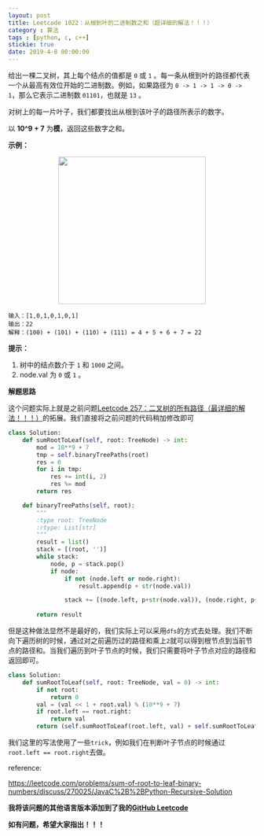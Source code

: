 ```yaml
---
layout: post
title: Leetcode 1022：从根到叶的二进制数之和（超详细的解法！！！）
category : 算法
tags : [python, c, c++]
stickie: true
date: 2019-4-8 00:00:00
---
```


给出一棵二叉树，其上每个结点的值都是 `0` 或 `1` 。每一条从根到叶的路径都代表一个从最高有效位开始的二进制数。例如，如果路径为 `0 -> 1 -> 1 -> 0 -> 1`，那么它表示二进制数 `01101`，也就是 `13` 。

对树上的每一片叶子，我们都要找出从根到该叶子的路径所表示的数字。

以 **10^9 + 7** 为**模**，返回这些数字之和。 

**示例：**

<center class="half">
    <img src="https://raw.githubusercontent.com/wiki/luliyucoordinate/ImageBed/1022/2019_6_15_1.png" width="300">
</center>

```
输入：[1,0,1,0,1,0,1]
输出：22
解释：(100) + (101) + (110) + (111) = 4 + 5 + 6 + 7 = 22
```

**提示：**

1. 树中的结点数介于 `1` 和 `1000` 之间。
2. node.val 为 `0` 或 `1` 。

**解题思路**

这个问题实际上就是之前问题[Leetcode 257：二叉树的所有路径（最详细的解法！！！）](https://leetcode.com/problems/sum-of-root-to-leaf-binary-numbers/)的拓展。我们直接将之前问题的代码稍加修改即可

```python
class Solution:
    def sumRootToLeaf(self, root: TreeNode) -> int:
        mod = 10**9 + 7
        tmp = self.binaryTreePaths(root)
        res = 0
        for i in tmp:
            res += int(i, 2)
            res %= mod
        return res

    def binaryTreePaths(self, root):
        """
        :type root: TreeNode
        :rtype: List[str]
        """
        result = list()
        stack = [(root, '')]
        while stack:
            node, p = stack.pop()
            if node:
                if not (node.left or node.right):
                    result.append(p + str(node.val))

                stack += [(node.left, p+str(node.val)), (node.right, p+str(node.val))]
                
        return result
```

但是这种做法显然不是最好的，我们实际上可以采用`dfs`的方式去处理。我们不断向下遍历树的时候，通过对之前遍历过的路径和乘上`2`就可以得到根节点到当前节点的路径和。当我们遍历到叶子节点的时候，我们只需要将叶子节点对应的路径和返回即可。

```python
class Solution:
    def sumRootToLeaf(self, root: TreeNode, val = 0) -> int:
        if not root: 
            return 0
        val = (val << 1 + root.val) % (10**9 + 7)
        if root.left == root.right: 
            return val
        return (self.sumRootToLeaf(root.left, val) + self.sumRootToLeaf(root.right, val)) % (10**9 + 7)
```

我们这里的写法使用了一些`trick`，例如我们在判断叶子节点的时候通过`root.left == root.right`去做。

reference:

https://leetcode.com/problems/sum-of-root-to-leaf-binary-numbers/discuss/270025/JavaC%2B%2BPython-Recursive-Solution

**我将该问题的其他语言版本添加到了我的[GitHub Leetcode](https://github.com/luliyucoordinate/Leetcode)**

**如有问题，希望大家指出！！！**